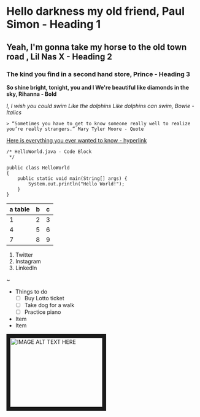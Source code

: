 
# Hello darkness my old friend, Paul Simon - Heading 1


## Yeah, I'm gonna take my horse to the old town road , Lil Nas X - Heading 2

### The kind you find in a second hand store, Prince - Heading 3

**So shine bright, tonight, you and I
We're beautiful like diamonds in the sky, Rihanna - Bold**


*I, I wish you could swim
Like the dolphins
Like dolphins can swim, Bowie - Italics*

```
> “Sometimes you have to get to know someone really well to realize you’re really strangers.” Mary Tyler Moore - Quote

```
[Here is everything you ever wanted to know - hyperlink](docs.teradata.com "All of them")

```
/* HelloWorld.java - Code Block
 */

public class HelloWorld
{
	public static void main(String[] args) {
		System.out.println("Hello World!");
	}
}
```


| a table | b | c |
|--|--|--|
| 1 | 2 | 3 |
| 4 | 5 |6  |
| 7 | 8 |9  |

1. Twitter
1. Instagram
1. LinkedIn

~

- Things to do
  - [ ] Buy Lotto ticket
  - [ ] Take dog for a walk
  - [ ] Practice piano
- Item
- Item

<a href="http://www.youtube.com/watch?feature=player_embedded&v=oTbTuiIT0mU
" target="_blank"><img src="http://img.youtube.com/vi/YOUTUBE_VIDEO_ID_HERE/0.jpg" 
alt="IMAGE ALT TEXT HERE" width="240" height="180" border="10" /></a>


~~~